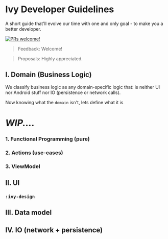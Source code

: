 # Ivy Developer Guidelines

A short guide that'll evolve our time with one and only goal - to make you a better developer.

[![PRs welcome!](https://img.shields.io/badge/PRs-welcome-brightgreen.svg)](https://github.com/ILIYANGERMANOV/ivy-wallet/blob/main/CONTRIBUTING.md)

> Feedback: Welcome! 

> Proposals: Highly appreciated.

## I. Domain (Business Logic)

We classify business logic as any domain-specific logic that: is neither UI nor Android stuff nor IO (persistence or network calls).

Now knowing what the `domain` isn't, lets define what it is

# _WIP...._

### 1. Functional Programming (pure)

### 2. Actions (use-cases)

### 3. ViewModel

## II. UI

### `:ivy-design`

## III. Data model

## IV. IO (network + persistence)